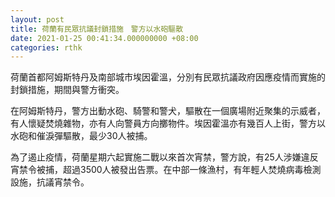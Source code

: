 ```yaml
---
layout: post
title: 荷蘭有民眾抗議封鎖措施　警方以水砲驅散
date: 2021-01-25 00:41:34.000000000 +08:00
categories: rthk
---
```


荷蘭首都阿姆斯特丹及南部城市埃因霍溫，分別有民眾抗議政府因應疫情而實施的封鎖措施，期間與警方衝突。

在阿姆斯特丹，警方出動水砲、騎警和警犬，驅散在一個廣場附近聚集的示威者，有人懷疑焚燒雜物，亦有人向警員方向擲物件。埃因霍溫亦有幾百人上街，警方以水砲和催淚彈驅散，最少30人被捕。

為了遏止疫情，荷蘭星期六起實施二戰以來首次宵禁，警方說，有25人涉嫌違反宵禁令被捕，超過3500人被發出告票。在中部一條漁村，有年輕人焚燒病毒檢測設施，抗議宵禁令。
